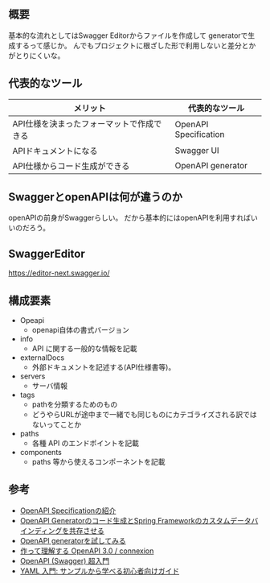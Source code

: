 ## 概要
基本的な流れとしてはSwagger Editorからファイルを作成して
generatorで生成するって感じか。
んでもプロジェクトに根ざした形で利用しないと差分とかがとりにくいな。

## 代表的なツール
| メリット                   | 代表的なツール               |
|------------------------|-----------------------|
| API仕様を決まったフォーマットで作成できる | OpenAPI Specification |
| APIドキュメントになる           | Swagger UI            |
| API仕様からコード生成ができる       | OpenAPI generator     |

## SwaggerとopenAPIは何が違うのか
openAPIの前身がSwaggerらしい。
だから基本的にはopenAPIを利用すればいいのだろう。

## SwaggerEditor
https://editor-next.swagger.io/

## 構成要素
* Opeapi
  * openapi自体の書式バージョン
* info
  * API に関する一般的な情報を記載
* externalDocs
  * 外部ドキュメントを記述する(API仕様書等)。
* servers
  * サーバ情報
* tags
  * pathを分類するためのもの
  * どうやらURLが途中まで一緒でも同じものにカテゴライズされる訳ではないってことか
* paths
  * 各種 API のエンドポイントを記載
* components
  * paths 等から使えるコンポーネントを記載

## 参考
* [OpenAPI Specificationの紹介](https://www.alpha.co.jp/blog/202208_02)
* [OpenAPI Generatorのコード生成とSpring Frameworkのカスタムデータバインディングを共存させる
  ](https://techblog.zozo.com/entry/coexistence-of-openapi-and-spring)
* [OpenAPI generatorを試してみる](https://qiita.com/amuyikam/items/e8a45daae59c68be0fc8)
* [作って理解する OpenAPI 3.0 / connexion](https://qiita.com/halhorn/items/e47673eecc4a01ffb3a0)
* [OpenAPI (Swagger) 超入門](https://qiita.com/teinen_qiita/items/e440ca7b1b52ec918f1b)
* [YAML 入門: サンプルから学べる初心者向けガイド](https://circleci.com/ja/blog/what-is-yaml-a-beginner-s-guide/)
